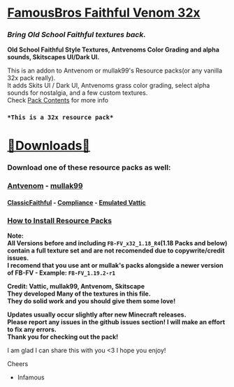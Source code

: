 # [FamousBros Faithful Venom 32x](https://github.com/InfamousMusicify/FamousBros-Faithful-Venom/blob/master/Downloads.md)  
### ___Bring Old School Faithful textures back.___
__Old School Faithful Style Textures, Antvenoms Color Grading and alpha sounds, Skitscapes UI/Dark UI.__    

This is an addon to Antvenom or mullak99's Resource packs(or any vanilla 32x pack really).     
It adds Skits UI / Dark UI, Antvenoms grass color grading, select alpha sounds for nostalgia, and a few custom textures.   
Check [Pack Contents](https://github.com/InfamousMusicify/FamousBros-Faithful-Venom/blob/master/Pack_Contents.md) for more info  

### `*This is a 32x resource pack*`  

# [🔗Downloads🔗](https://github.com/InfamousMusicify/FamousBros-Faithful-Venom/blob/master/Downloads.md)

### Download one of these resource packs as well:  
### [Antvenom](https://antvenom.com/files) - [mullak99](https://www.curseforge.com/minecraft/texture-packs/mullak99s-faithful-32x)      
#### [ClassicFaithful](https://github.com/classicfaithful) - [Compliance](https://compliancepack.net/) - [Emulated Vattic](https://github.com/emulatedvattic)      

### [How to Install Resource Packs](https://minecraft.fandom.com/wiki/Tutorials/Loading_a_resource_pack)   


    

 

__Note:  
All Versions before and including `FB-FV_x32_1.18_R4`(1.18 Packs and below) contain a full texture set and are not recomended due to copywrite/credit issues.      
I recomend that you use ant or mullak's packs alongside a newer version of FB-FV - Example: `FB-FV_1.19.2-r1`__      
    
__Credit: Vattic, mullak99, Antvenom, Skitscape       
They developed Many of the textures in this file.     
They do solid work and you should give them some love!__     

__Updates usually occur slightly after new Minecraft releases.      
Please report any issues in the github issues section!  I will make an effort to fix any errors.     
Thank you for checking out the pack!__     

I am glad I can share this with you <3 I hope you enjoy!       

Cheers  

- Infamous  
